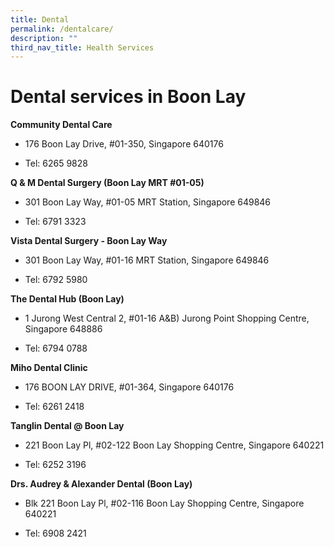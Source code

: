 ```yaml
---
title: Dental
permalink: /dentalcare/
description: ""
third_nav_title: Health Services
---
```

# Dental services in Boon Lay
**Community Dental Care**

*  176 Boon Lay Drive, #01-350, Singapore 640176
    
*   Tel: 6265 9828

**Q & M Dental Surgery (Boon Lay MRT #01-05)**

*  301 Boon Lay Way, #01-05 MRT Station, Singapore 649846
    
*   Tel: 6791 3323

**Vista Dental Surgery - Boon Lay Way**

*  301 Boon Lay Way, #01-16 MRT Station, Singapore 649846
    
*   Tel: 6792 5980

**The Dental Hub (Boon Lay)**

*  1 Jurong West Central 2, #01-16 A&B) Jurong Point Shopping Centre, Singapore 648886
    
*   Tel: 6794 0788


**Miho Dental Clinic**

*  176 BOON LAY DRIVE, #01-364, Singapore 640176
    
*   Tel: 6261 2418

**Tanglin Dental @ Boon Lay**

*  221 Boon Lay Pl, #02-122 Boon Lay Shopping Centre, Singapore 640221
    
*   Tel: 6252 3196


**Drs. Audrey & Alexander Dental (Boon Lay)**

*  Blk 221 Boon Lay Pl, #02-116 Boon Lay Shopping Centre, Singapore 640221
    
*   Tel: 6908 2421

